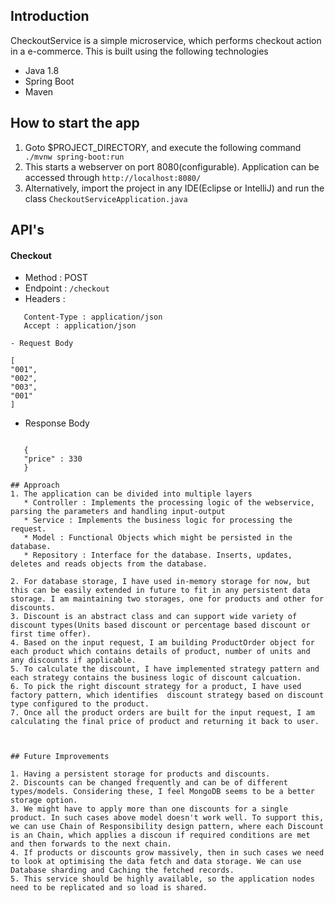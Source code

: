 ## Introduction

CheckoutService is a simple microservice, which performs checkout action in a e-commerce. This is built using the following technologies

 * Java 1.8 
 * Spring Boot
 * Maven


 
## How to start the app
1. Goto $PROJECT_DIRECTORY, and execute the following command
		` ./mvnw spring-boot:run`
2. This starts a webserver on port 8080(configurable). Application can be accessed through `http://localhost:8080/`
3. Alternatively, import the project in any IDE(Eclipse or IntelliJ) and run the class `CheckoutServiceApplication.java`


## API's

#### Checkout

- Method : POST 
- Endpoint : `/checkout` 
- Headers : 
 
 ```
    Content-Type : application/json
    Accept : application/json
 
- Request Body

 ```
	[
	"001",
	"002",
	"003",
	"001"
 	]

- Response Body

 ```

	{
	"price" : 330
	}

## Approach
1. The application can be divided into multiple layers
	* Controller : Implements the processing logic of the webservice, parsing the parameters and handling input-output
	* Service : Implements the business logic for processing the request. 
	* Model : Functional Objects which might be persisted in the database.
	* Repository : Interface for the database. Inserts, updates, deletes and reads objects from the database.

2. For database storage, I have used in-memory storage for now, but this can be easily extended in future to fit in any persistent data storage. I am maintaining two storages, one for products and other for discounts. 
3. Discount is an abstract class and can support wide variety of discount types(Units based discount or percentage based discount or first time offer).
4. Based on the input request, I am building ProductOrder object for each product which contains details of product, number of units and any discounts if applicable.
5. To calculate the discount, I have implemented strategy pattern and each strategy contains the business logic of discount calcuation.
6. To pick the right discount strategy for a product, I have used factory pattern, which identifies  discount strategy based on discount type configured to the product.
7. Once all the product orders are built for the input request, I am calculating the final price of product and returning it back to user.



## Future Improvements

1. Having a persistent storage for products and discounts. 
2. Discounts can be changed frequently and can be of different types/models. Considering these, I feel MongoDB seems to be a better storage option.
3. We might have to apply more than one discounts for a single product. In such cases above model doesn't work well. To support this, we can use Chain of Responsibility design pattern, where each Discount is an Chain, which applies a discoun if required conditions are met and then forwards to the next chain. 
4. If products or discounts grow massively, then in such cases we need to look at optimising the data fetch and data storage. We can use Database sharding and Caching the fetched records.
5. This service should be highly available, so the application nodes need to be replicated and so load is shared.




